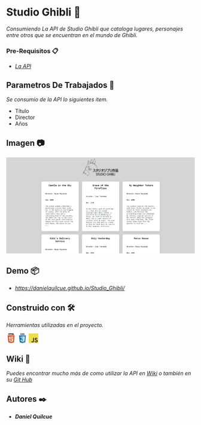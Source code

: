 # Studio Ghibli 📌


_Consumiendo La API de Studio Ghibli que cataloga lugares, personajes entre otros que se encuentran en el mundo de Ghibli._


### Pre-Requisitos 📋

 * _[La API](https://ghibliapi.herokuapp.com/)_ 

## Parametros De Trabajados 🚀

_Se consumio de la API lo siguientes item._

 * Título
 * Director
 * Años



## Imagen 📷
![ScreenShot](/../Recursos/Ghibli.png)

## Demo  📦

* _https://danielquilcue.github.io/Studio_Ghibli/_

## Construido con 🛠️

_Herramientas utilizadas en el proyecto._

 <img align="top" alt="HTML5" width="26px" src="https://raw.githubusercontent.com/github/explore/80688e429a7d4ef2fca1e82350fe8e3517d3494d/topics/html/html.png" />
 <img align="top" alt="CSS3" width="26px" src="https://raw.githubusercontent.com/github/explore/80688e429a7d4ef2fca1e82350fe8e3517d3494d/topics/css/css.png" />
<img align="top" alt="JavaScript" width="26px" src="https://raw.githubusercontent.com/github/explore/80688e429a7d4ef2fca1e82350fe8e3517d3494d/topics/javascript/javascript.png" />



## Wiki 📖

_Puedes encontrar mucho más de como utilizar la API en [Wiki](https://ghibliapi.herokuapp.com/) o también en su [Git Hub](https://github.com/janaipakos/ghibliapi)_

## Autores ✒️

* _**Daniel Quilcue**_ 






